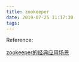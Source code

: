 ```yaml
---
title: zookeeper
date: 2019-07-25 11:17:30
tags:
---
```








Reference:

[zookeeper的经典应用场景](https://juejin.im/post/5d335b905188251b2569f46d?utm_source=gold_browser_extension)

